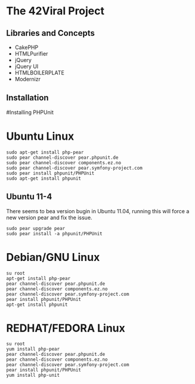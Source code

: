The 42Viral Project
===================

Libraries and Concepts
----------------------
* CakePHP
* HTMLPurifier
* jQuery
* jQuery UI
* HTMLBOILERPLATE
* Modernizr

Installation
------------

#Installing PHPUnit

# Ubuntu Linux

    sudo apt-get install php-pear
    sudo pear channel-discover pear.phpunit.de
    sudo pear channel-discover components.ez.no
    sudo pear channel-discover pear.symfony-project.com
    sudo pear install phpunit/PHPUnit
    sudo apt-get install phpunit

## Ubuntu 11-4

There seems to bea version bugin in Ubuntu 11.04, running this will force a new
version pear and fix the issue.

    sudo pear upgrade pear
    sudo pear install -a phpunit/PHPUnit

# Debian/GNU Linux

    su root
    apt-get install php-pear
    pear channel-discover pear.phpunit.de
    pear channel-discover components.ez.no
    pear channel-discover pear.symfony-project.com
    pear install phpunit/PHPUnit
    apt-get install phpunit

# REDHAT/FEDORA Linux

    su root
    yum install php-pear
    pear channel-discover pear.phpunit.de
    pear channel-discover components.ez.no
    pear channel-discover pear.symfony-project.com
    pear install phpunit/PHPUnit
    yum install php-unit


